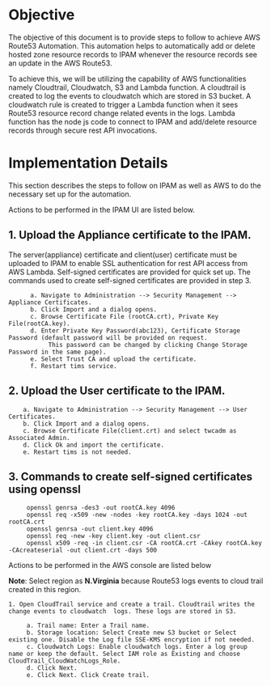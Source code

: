 # Objective 
The objective of this document is to provide steps to follow to achieve AWS Route53 Automation. This automation helps to automatically add or delete hosted zone resource records to IPAM whenever the resource records see an update in the AWS Route53.  

To achieve this, we will be utilizing the capability of AWS functionalities namely Cloudtrail, Cloudwatch, S3 and Lambda function. A cloudtrail is created to log the events to cloudwatch which are stored in S3 bucket. A cloudwatch  rule is created to trigger a Lambda function when it sees Route53 resource record change related events in the logs. Lambda function has the node js code to connect to IPAM and add/delete resource records through secure rest API invocations. 

# Implementation Details 

This section describes the steps to follow on IPAM as well as AWS to do the necessary set up for the automation. 

Actions to be performed in the IPAM UI are listed below. 
    
   ## 1. Upload the Appliance certificate to the IPAM. 
   The server(appliance) certificate and client(user) certificate must be uploaded to IPAM to enable SSL authentication for rest API access from AWS Lambda.      Self-signed certificates are provided for quick set up. The commands used to create self-signed certificates are provided in step 3. 

          a. Navigate to Administration --> Security Management --> Appliance Certificates. 
          b. Click Import and a dialog opens. 
          c. Browse Certificate File (rootCA.crt), Private Key File(rootCA.key). 
          d. Enter Private Key Password(abc123), Certificate Storage Password (default password will be provided on request. 
               This password can be changed by clicking Change Storage Password in the same page). 
          e. Select Trust CA and upload the certificate. 
          f. Restart tims service. 
   ## 2. Upload the User certificate to the IPAM.
   
        a. Navigate to Administration --> Security Management --> User Certificates. 
        b. Click Import and a dialog opens. 
        c. Browse Certificate File(client.crt) and select twcadm as Associated Admin. 
        d. Click Ok and import the certificate. 
        e. Restart tims is not needed. 
   ## 3. Commands to create self-signed certificates using openssl
   
         openssl genrsa -des3 -out rootCA.key 4096  
         openssl req -x509 -new -nodes -key rootCA.key -days 1024 -out rootCA.crt  
         openssl genrsa -out client.key 4096  
         openssl req -new -key client.key -out client.csr  
         openssl x509 -req -in client.csr -CA rootCA.crt -CAkey rootCA.key -CAcreateserial -out client.crt -days 500 
         
Actions to be performed in the AWS console are listed below

**Note**: Select region as **N.Virginia** because Route53 logs events to cloud trail created in this region. 

    1. Open CloudTrail service and create a trail. Cloudtrail writes the change events to cloudwatch  logs. These logs are stored in S3. 
    
         a. Trail name: Enter a Trail name. 
         b. Storage location: Select Create new S3 bucket or Select existing one. Disable the Log file SSE-KMS encryption if not needed. 
         c. Cloudwatch Logs: Enable cloudwatch logs. Enter a log group name or keep the default. Select IAM role as Existing and choose     CloudTrail_CloudWatchLogs_Role.           
         d. Click Next. 
         e. Click Next. Click Create trail. 
